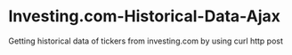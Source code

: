 # Investing.com-Historical-Data-Ajax
Getting historical data of tickers from investing.com by using curl http post
